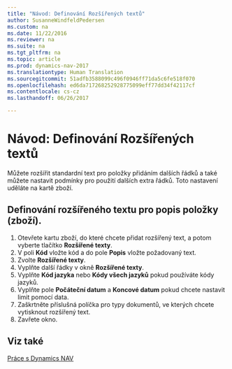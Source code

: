 ```yaml
---
title: "Návod: Definování Rozšířených textů"
author: SusanneWindfeldPedersen
ms.custom: na
ms.date: 11/22/2016
ms.reviewer: na
ms.suite: na
ms.tgt_pltfrm: na
ms.topic: article
ms.prod: dynamics-nav-2017
ms.translationtype: Human Translation
ms.sourcegitcommit: 51adfb3588099c496f0946ff71da5c6fe518f070
ms.openlocfilehash: ed6da717268252928775099eff77dd34f42117cf
ms.contentlocale: cs-cz
ms.lasthandoff: 06/26/2017

---
```

    
# <a name="how-to-define-extended-text"></a>Návod: Definování Rozšířených textů

Můžete rozšířit standardní text pro položky přidáním dalších řádků a také můžete nastavit podmínky pro použití dalších extra řádků. Toto nastavení uděláte na kartě zboží.

## <a name="to-define-extended-text-for-an-item-description"></a>Definování rozšířeného textu pro popis položky (zboží).
1. Otevřete kartu zboží, do které chcete přidat rozšířený text, a potom vyberte tlačítko **Rozšířené texty**.
2. V poli **Kód** vložte kód a do pole **Popis** vložte požadovaný text.
3. Zvolte **Rozšířené texty**.
4. Vyplňte další řádky v okně **Rozšířené texty**.
5. Vyplňte **Kód jazyka** nebo **Kódy všech jazyků** pokud používáte kódy jazyků. 
6. Vyplňte pole **Počáteční datum** a **Koncové datum** pokud chcete nastavit limit pomocí data.
7. Zaškrtněte příslušná políčka pro typy dokumentů, ve kterých chcete vytisknout rozšířený text.
8. Zavřete okno.

## <a name="see-also"></a>Viz také
[Práce s Dynamics NAV](ui-work-product.md)


